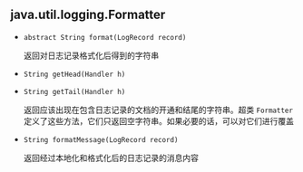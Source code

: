 ## java.util.logging.Formatter

* `abstract String format(LogRecord record)`

  返回对日志记录格式化后得到的字符串

* `String getHead(Handler h)`

* `String getTail(Handler h)`

  返回应该出现在包含日志记录的文档的开通和结尾的字符串。超类 `Formatter` 定义了这些方法，它们只返回空字符串。如果必要的话，可以对它们进行覆盖

* `String formatMessage(LogRecord record)`

  返回经过本地化和格式化后的日志记录的消息内容
